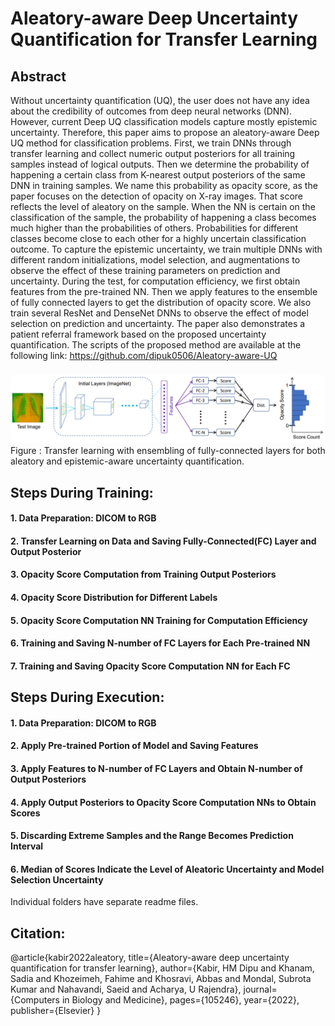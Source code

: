 # Aleatory-aware Deep Uncertainty Quantification for Transfer Learning

## Abstract
Without uncertainty quantification (UQ), the user does not have any idea about the credibility of outcomes from deep neural networks (DNN). However, current Deep UQ classification models capture mostly epistemic uncertainty. Therefore, this paper aims to propose an aleatory-aware Deep UQ method for classification problems. First, we train DNNs through transfer learning and collect numeric output posteriors for all training samples instead of logical outputs. Then we determine the probability of happening a certain class from K-nearest output posteriors of the same DNN in training samples. We name this probability as opacity score, as the paper focuses on the detection of opacity on X-ray images. That score reflects the level of aleatory on the sample. When the NN is certain on the classification of the sample, the probability of happening a class becomes much higher than the probabilities of others. Probabilities for different classes become close to each other for a highly uncertain classification outcome. To capture the epistemic uncertainty, we train multiple DNNs with different random initializations, model selection, and augmentations to observe the effect of these training parameters on prediction and uncertainty. During the test, for computation efficiency, we first obtain features from the pre-trained NN. Then we apply features to the ensemble of fully connected layers to get the distribution of opacity score. We also train several ResNet and DenseNet DNNs to observe the effect of model selection on prediction and uncertainty. The paper also demonstrates a patient referral framework based on the proposed uncertainty quantification. The scripts of the proposed method are available at the following link: https://github.com/dipuk0506/Aleatory-aware-UQ

###

<img src="https://github.com/dipuk0506/Aleatory-aware-UQ/blob/main/Opacity%20Score%20NN/TL_FC_Score.png" width="1000">
Figure : Transfer learning with ensembling of fully-connected layers for both aleatory and epistemic-aware uncertainty quantification. 

## Steps During Training:
#### 1. Data Preparation: DICOM to RGB
#### 2. Transfer Learning on Data and Saving Fully-Connected(FC) Layer and Output Posterior
#### 3. Opacity Score Computation from Training Output Posteriors
#### 4. Opacity Score Distribution for Different Labels
#### 5. Opacity Score Computation NN Training for Computation Efficiency
#### 6. Training and Saving N-number of FC Layers for Each Pre-trained NN
#### 7. Training and Saving Opacity Score Computation NN for Each FC



## Steps During Execution:
#### 1. Data Preparation: DICOM to RGB
#### 2. Apply Pre-trained Portion of Model and Saving Features
#### 3. Apply Features to N-number of FC Layers and Obtain N-number of Output Posteriors 
#### 4. Apply Output Posteriors to Opacity Score Computation NNs to Obtain Scores
#### 5. Discarding Extreme Samples and the Range Becomes Prediction Interval
#### 6. Median of Scores Indicate the Level of Aleatoric Uncertainty and Model Selection Uncertainty


Individual folders have separate readme files.

## Citation:
@article{kabir2022aleatory,
  title={Aleatory-aware deep uncertainty quantification for transfer learning},
  author={Kabir, HM Dipu and Khanam, Sadia and Khozeimeh, Fahime and Khosravi, Abbas and Mondal, Subrota Kumar and Nahavandi, Saeid and Acharya, U Rajendra},
  journal={Computers in Biology and Medicine},
  pages={105246},
  year={2022},
  publisher={Elsevier}
}

